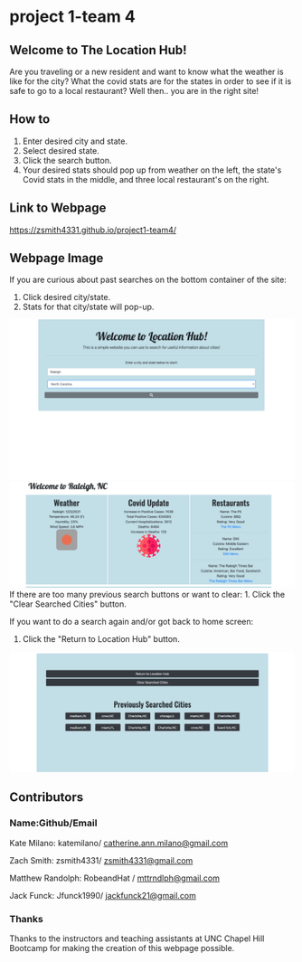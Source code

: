 # project 1-team 4

## Welcome to The Location Hub!

  Are you traveling or a new resident and want to know what the weather is like for the city? What the covid stats are for the states in order to see if it is safe to go to a local restaurant? Well then.. you are in the right site!

## How to
1. Enter desired city and state.
2. Select desired state.
3. Click the search button.
4. Your desired stats should pop up from weather on the left, the state's Covid stats in the middle, and three local restaurant's on the right.

## Link to Webpage
https://zsmith4331.github.io/project1-team4/

## Webpage Image 
If you are curious about past searches on the bottom container of the site:
1. Click desired city/state.
2. Stats for that city/state will pop-up.
<img src="Img/lhhname.png">
<img src="Img/lh city stats.png">
If there are too many previous search buttons or want to clear:
1. Click the "Clear Searched Cities" button.

If you want to do a search again and/or got back to home screen:
1. Click the "Return to Location Hub" button.
<img src="Img/lhbuttons.png">

## Contributors
### Name:Github/Email
Kate Milano: katemilano/ catherine.ann.milano@gmail.com

Zach Smith: zsmith4331/ zsmith4331@gmail.com

Matthew Randolph: RobeandHat / mttrndlph@gmail.com

Jack Funck: Jfunck1990/ jackfunck21@gmail.com

### Thanks
Thanks to the instructors and teaching assistants at UNC Chapel Hill Bootcamp for making the creation of this webpage possible.
